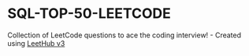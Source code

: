 # SQL-TOP-50-LEETCODE
Collection of LeetCode questions to ace the coding interview! - Created using [LeetHub v3](https://github.com/raphaelheinz/LeetHub-3.0)
